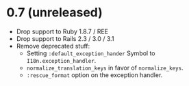 # 0.7 (unreleased)

* Drop support to Ruby 1.8.7 / REE
* Drop support to Rails 2.3 / 3.0 / 3.1
* Remove deprecated stuff:
  - Setting `:default_exception_hander` Symbol to `I18n.exception_handler`.
  - `normalize_translation_keys` in favor of `normalize_keys`.
  - `:rescue_format` option on the exception handler.
